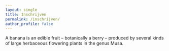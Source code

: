 ```yaml
---
layout: single
title: Inschrijven
permalink: /inschrijven/
author_profile: false
---
```

A banana is an edible fruit – botanically a berry – produced by several kinds
of large herbaceous flowering plants in the genus Musa.